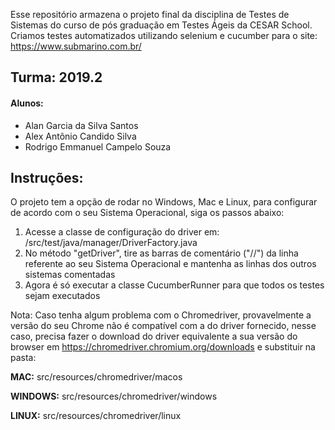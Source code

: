 Esse repositório armazena o projeto final da disciplina de Testes de Sistemas do curso de pós graduação em Testes Ágeis
da CESAR School. Criamos testes automatizados utilizando selenium e cucumber para o site: https://www.submarino.com.br/

## Turma: 2019.2

#### **Alunos:**

- Alan Garcia da Silva Santos
- Alex Antônio Candido Silva
- Rodrigo Emmanuel Campelo Souza

## **Instruções:**
O projeto tem a opção de rodar no Windows, Mac e Linux, para configurar de acordo com o seu Sistema Operacional, siga
os passos abaixo:

1. Acesse a classe de configuração do driver em: /src/test/java/manager/DriverFactory.java
2. No método "getDriver", tire as barras de comentário ("//") da linha referente ao seu Sistema Operacional e mantenha
as linhas dos outros sistemas comentadas
3. Agora é só executar a classe CucumberRunner para que todos os testes sejam executados

Nota: Caso tenha algum problema com o Chromedriver, provavelmente a versão do seu Chrome não é compatível com a do
driver fornecido, nesse caso, precisa fazer o download do driver equivalente a sua versão do browser em
https://chromedriver.chromium.org/downloads e substituir na pasta:

**MAC:** src/resources/chromedriver/macos

**WINDOWS:** src/resources/chromedriver/windows

**LINUX:** src/resources/chromedriver/linux

